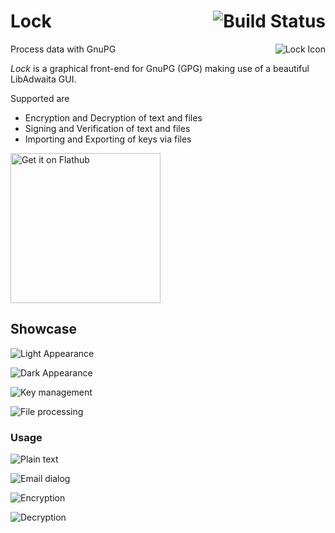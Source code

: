 # Lock [<img align="right" alt="Build Status" src="https://github.com/konstantintutsch/Lock/actions/workflows/build.yaml/badge.svg">](https://github.com/konstantintutsch/Lock/actions/workflows/build.yaml)

<img align="right" alt="Lock Icon" src="data/icons/com.konstantintutsch.Lock.svg">

Process data with GnuPG

_Lock_ is a graphical front-end for GnuPG (GPG) making use of a beautiful LibAdwaita GUI.

Supported are

- Encryption and Decryption of text and files
- Signing and Verification of text and files
- Importing and Exporting of keys via files

<a href="https://flathub.org/apps/com.konstantintutsch.Lock"><img width="240" alt="Get it on Flathub" src="https://flathub.org/api/badge?locale=en"></a>

## Showcase

![Light Appearance](data/com.konstantintutsch.Lock.Screenshot.Light.png)

![Dark Appearance](data/com.konstantintutsch.Lock.Screenshot.Dark.png)

![Key management](data/com.konstantintutsch.Lock.Screenshot.Key.png)

![File processing](data/com.konstantintutsch.Lock.Screenshot.File.png)

### Usage

![Plain text](data/com.konstantintutsch.Lock.Screenshot.Showcase.1Text.png)

![Email dialog](data/com.konstantintutsch.Lock.Screenshot.Showcase.2Email.png)

![Encryption](data/com.konstantintutsch.Lock.Screenshot.Showcase.3Encrypted.png)

![Decryption](data/com.konstantintutsch.Lock.Screenshot.Showcase.4Decrypted.png)
